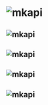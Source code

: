 # ![mkapi](mkapi.core.signature|upper|link|plain)


## ![mkapi](mkapi.core.signature.Signature|)

## ![mkapi](mkapi.core.signature.to_string|)

## ![mkapi](mkapi.core.signature.a_of_b|)

## ![mkapi](mkapi.core.signature.union|)
